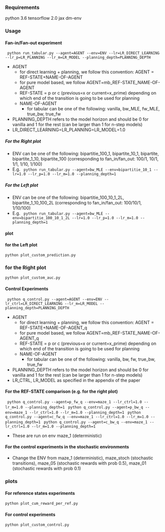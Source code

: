 ### Requirements
python 3.6
tensorflow 2.0
jax
dm-env

### Usage

#### Fan-in/Fan-out experiment

```` python run_tabular.py --agent=AGENT --env=ENV --lr=LR_DIRECT_LEARNING --lr_p=LR_PLANNING --lr_m=LR_MODEL --planning_depth=PLANNING_DEPTH````

* AGENT
    * for direct learning + planning, we follow this convention: AGENT = REF-STATE+NAME-OF-AGENT
    * for pure model based, we follow AGENT=mb_REF-STATE_NAME-OF-AGENT
    * REF-STATE = p or c (previous=x or current=x_prime) depending on which end of the transition is going to be used for planning
    * NAME-OF-AGENT 
        * for tabular can be one of the following: vanilla, bw_MLE, fw_MLE, true_bw, true_fw
* PLANNING_DEPTH refers to the model horizon and should be 0 for vanilla and 1 for the rest (can be larger than 1 for n-step models)
* LR_DIRECT_LEARNING=LR_PLANNING=LR_MODEL=1.0

##### For the Right plot
* ENV can be one of the following: bipartitie_100_1, bipartite_10_1, bipartite, bipartite_1_10, bipartite_100 (corresponding to fan_in/fan_out: 100/1, 10/1, 1/1, 1/10, 1/100)
* E.g. 
```` python run_tabular.py --agent=bw_MLE --env=bipartitie_10_1 --lr=1.0 --lr_p=1.0 --lr_m=1.0 --planning_depth=1````

##### For the Left plot 
* ENV can be one of the following: bipartitie_100_10_1_2L, bipartite_1_10_100_2L (corresponding to fan_in/fan_out: 100/10/1, 1/10/100)
* E.g. 
```` python run_tabular.py --agent=bw_MLE --env=bipartitie_100_10_1_2L --lr=1.0 --lr_p=1.0 --lr_m=1.0 --planning_depth=1````

    
#### plot

#### for the Left plot
````python plot_custom_prediction.py````

### for the Right plot
````python plot_custom_auc.py````

#### Control Experiments

```` python q_control.py --agent=AGENT --env=ENV --lr_ctrl=LR_DIRECT_LEARNING --lr_m=LR_MODEL --planning_depth=PLANNING_DEPTH````
* AGENT
    * for direct learning + planning, we follow this convention: AGENT = REF-STATE+NAME-OF-AGENT_q
    * for pure model based, we follow AGENT=mb_REF-STATE_NAME-OF-AGENT_q
    * REF-STATE = p or c (previous=x or current=x_prime) depending on which end of the transition is going to be used for planning
    * NAME-OF-AGENT 
        * for tabular can be one of the following: vanilla, bw, fw, true_bw, true_fw
* PLANNING_DEPTH refers to the model horizon and should be 0 for vanilla and 1 for the rest (can be larger than 1 for n-step models)
* LR_CTRL, LR_MODEL as specified in the appendix of the paper

#### For the REF-STATE comparison (e.g. for the right plot)
```` python q_control.py --agent=p_fw_q --env=maze_1 --lr_ctrl=1.0 --lr_m=1.0 --planning_depth=1````
```` python q_control.py --agent=p_bw_q --env=maze_1 --lr_ctrl=1.0 --lr_m=1.0 --planning_depth=1````
```` python q_control.py --agent=c_fw_q --env=maze_1 --lr_ctrl=1.0 --lr_m=1.0 --planning_depth=1````
```` python q_control.py --agent=c_bw_q --env=maze_1 --lr_ctrl=1.0 --lr_m=1.0 --planning_depth=1````
* These are run on env maze_1 (deterministic)

#### For the control experiments in the stochastic environments
* Change the ENV from maze_1 (deterministic), maze_stoch (stochastic transitions), maze_05 (stochastic rewards with prob 0.5), maze_01 (stochastic rewards with prob 0.1)

### plots

#### For reference states experiments
````python plot_cum_reward_per_ref.py````

#### For control experiments
````python plot_custom_control.py````




